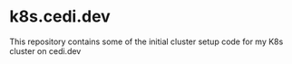 # k8s.cedi.dev

This repository contains some of the initial cluster setup code for my K8s cluster on cedi.dev
